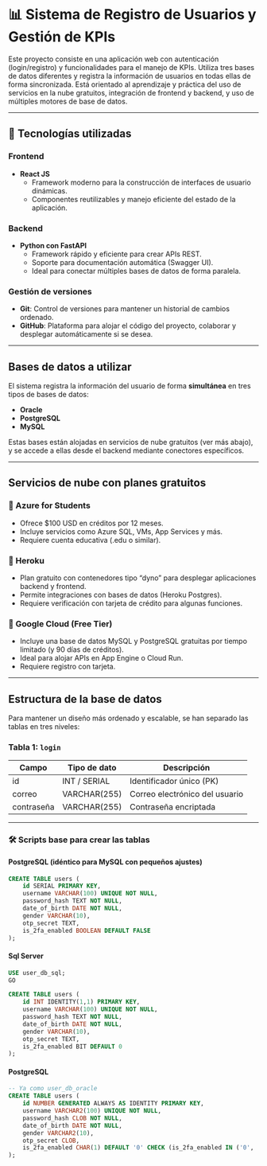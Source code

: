 # 📊 Sistema de Registro de Usuarios y Gestión de KPIs

Este proyecto consiste en una aplicación web con autenticación (login/registro) y funcionalidades para el manejo de KPIs. Utiliza tres bases de datos diferentes y registra la información de usuarios en todas ellas de forma sincronizada. Está orientado al aprendizaje y práctica del uso de servicios en la nube gratuitos, integración de frontend y backend, y uso de múltiples motores de base de datos.

---

## 🚀 Tecnologías utilizadas

### Frontend

- **React JS**
  - Framework moderno para la construcción de interfaces de usuario dinámicas.
  - Componentes reutilizables y manejo eficiente del estado de la aplicación.

### Backend

- **Python con FastAPI**
  - Framework rápido y eficiente para crear APIs REST.
  - Soporte para documentación automática (Swagger UI).
  - Ideal para conectar múltiples bases de datos de forma paralela.

### Gestión de versiones

- **Git**: Control de versiones para mantener un historial de cambios ordenado.
- **GitHub**: Plataforma para alojar el código del proyecto, colaborar y desplegar automáticamente si se desea.

---

## Bases de datos a utilizar

El sistema registra la información del usuario de forma **simultánea** en tres tipos de bases de datos:

- **Oracle**
- **PostgreSQL**
- **MySQL**

Estas bases están alojadas en servicios de nube gratuitos (ver más abajo), y se accede a ellas desde el backend mediante conectores específicos.

---

## Servicios de nube con planes gratuitos

### 🔹 Azure for Students

- Ofrece $100 USD en créditos por 12 meses.
- Incluye servicios como Azure SQL, VMs, App Services y más.
- Requiere cuenta educativa (.edu o similar).

### 🔹 Heroku

- Plan gratuito con contenedores tipo “dyno” para desplegar aplicaciones backend y frontend.
- Permite integraciones con bases de datos (Heroku Postgres).
- Requiere verificación con tarjeta de crédito para algunas funciones.

### 🔹 Google Cloud (Free Tier)

- Incluye una base de datos MySQL y PostgreSQL gratuitas por tiempo limitado (y 90 días de créditos).
- Ideal para alojar APIs en App Engine o Cloud Run.
- Requiere registro con tarjeta.

---

## Estructura de la base de datos

Para mantener un diseño más ordenado y escalable, se han separado las tablas en tres niveles:

### Tabla 1: `login`

| Campo      | Tipo de dato | Descripción                    |
| ---------- | ------------ | ------------------------------ |
| id         | INT / SERIAL | Identificador único (PK)       |
| correo     | VARCHAR(255) | Correo electrónico del usuario |
| contraseña | VARCHAR(255) | Contraseña encriptada          |

---

### 🛠 Scripts base para crear las tablas

#### PostgreSQL (idéntico para MySQL con pequeños ajustes)

```sql
CREATE TABLE users (
    id SERIAL PRIMARY KEY,
    username VARCHAR(100) UNIQUE NOT NULL,
    password_hash TEXT NOT NULL,
    date_of_birth DATE NOT NULL,
    gender VARCHAR(10),
    otp_secret TEXT,
    is_2fa_enabled BOOLEAN DEFAULT FALSE
);
```

#### Sql Server

```sql
USE user_db_sql;
GO

CREATE TABLE users (
    id INT IDENTITY(1,1) PRIMARY KEY,
    username VARCHAR(100) UNIQUE NOT NULL,
    password_hash TEXT NOT NULL,
    date_of_birth DATE NOT NULL,
    gender VARCHAR(10),
    otp_secret TEXT,
    is_2fa_enabled BIT DEFAULT 0
);
```

#### PostgreSQL

```sql
-- Ya como user_db_oracle
CREATE TABLE users (
    id NUMBER GENERATED ALWAYS AS IDENTITY PRIMARY KEY,
    username VARCHAR2(100) UNIQUE NOT NULL,
    password_hash CLOB NOT NULL,
    date_of_birth DATE NOT NULL,
    gender VARCHAR2(10),
    otp_secret CLOB,
    is_2fa_enabled CHAR(1) DEFAULT '0' CHECK (is_2fa_enabled IN ('0', '1'))
);
```
